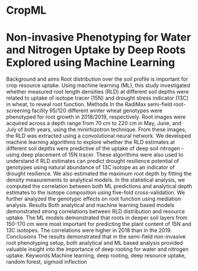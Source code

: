 # CropML
# Non-invasive Phenotyping for Water and Nitrogen Uptake by Deep Roots Explored using Machine Learning
Background and aims
Root distribution over the soil profile is important for crop resource uptake. Using machine learning (ML), this study investigated whether measured root length densities (RLD) at different soil depths were related to uptake of isotope tracer (15N) and drought stress indicator (13C) in wheat, to reveal root function. 
Methods
In the RadiMax semi-field root-screening facility 95/120 different winter wheat genotypes were phenotyped for root growth in 2018/2019, respectively. Root images were acquired across a depth range from 70 cm to 220 cm in May, June, and July of both years, using the minirhizotron technique. From these images, the RLD was extracted using a convolutional neural network. We developed machine learning algorithms to explore whether the RLD estimates at different soil depths were predictive of the uptake of deep soil nitrogen - using deep placement of 15N tracer. These algorithms were also used to understand if RLD estimates can predict drought resilience potential of genotypes using natural abundance of 13C isotope as an indicator of drought resilience. We also estimated the maximum root depth by fitting the density measurements to analytical models. 
In the statistical analysis, we computed the correlation between both ML predictions and analytical depth estimates to the isotope composition using five-fold cross-validation. We further analyzed the genotypic effects on root function using mediation analysis. 
Results
Both analytical and machine learning based models demonstrated strong correlations between RLD distribution and resource uptake. The ML models demonstrated that roots in deeper soil layers from 150-170 cm were most important for predicting the plant content of 15N and 13C isotopes. The correlations were higher in 2018 than in the 2019. 
Conclusions
The results demonstrated that in the semi-field non-invasive root phenotyping setup, both analytical and ML based analysis provided valuable insight into the importance of deep rooting for water and nitrogen uptake. 
Keywords
Machine learning, deep rooting, deep resource uptake, random forest, sigmoid inflection


